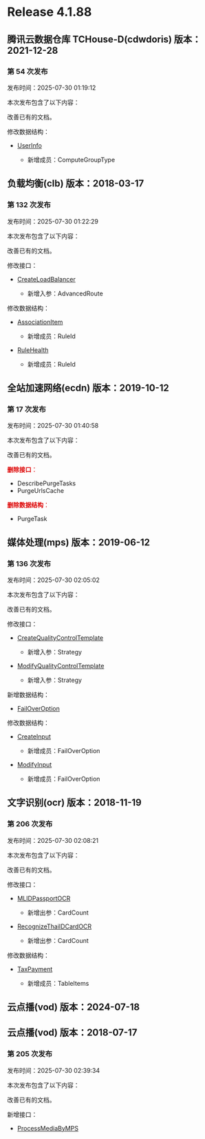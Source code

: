# Release 4.1.88

## 腾讯云数据仓库 TCHouse-D(cdwdoris) 版本：2021-12-28

### 第 54 次发布

发布时间：2025-07-30 01:19:12

本次发布包含了以下内容：

改善已有的文档。

修改数据结构：

* [UserInfo](https://cloud.tencent.com/document/api/1387/102385#UserInfo)

	* 新增成员：ComputeGroupType




## 负载均衡(clb) 版本：2018-03-17

### 第 132 次发布

发布时间：2025-07-30 01:22:29

本次发布包含了以下内容：

改善已有的文档。

修改接口：

* [CreateLoadBalancer](https://cloud.tencent.com/document/api/214/30692)

	* 新增入参：AdvancedRoute


修改数据结构：

* [AssociationItem](https://cloud.tencent.com/document/api/214/30694#AssociationItem)

	* 新增成员：RuleId

* [RuleHealth](https://cloud.tencent.com/document/api/214/30694#RuleHealth)

	* 新增成员：RuleId




## 全站加速网络(ecdn) 版本：2019-10-12

### 第 17 次发布

发布时间：2025-07-30 01:40:58

本次发布包含了以下内容：

改善已有的文档。

<font color="#dd0000">**删除接口**：</font>

* DescribePurgeTasks
* PurgeUrlsCache

<font color="#dd0000">**删除数据结构**：</font>

* PurgeTask



## 媒体处理(mps) 版本：2019-06-12

### 第 136 次发布

发布时间：2025-07-30 02:05:02

本次发布包含了以下内容：

改善已有的文档。

修改接口：

* [CreateQualityControlTemplate](https://cloud.tencent.com/document/api/862/108314)

	* 新增入参：Strategy

* [ModifyQualityControlTemplate](https://cloud.tencent.com/document/api/862/108311)

	* 新增入参：Strategy


新增数据结构：

* [FailOverOption](https://cloud.tencent.com/document/api/862/37615#FailOverOption)

修改数据结构：

* [CreateInput](https://cloud.tencent.com/document/api/862/37615#CreateInput)

	* 新增成员：FailOverOption

* [ModifyInput](https://cloud.tencent.com/document/api/862/37615#ModifyInput)

	* 新增成员：FailOverOption




## 文字识别(ocr) 版本：2018-11-19

### 第 206 次发布

发布时间：2025-07-30 02:08:21

本次发布包含了以下内容：

改善已有的文档。

修改接口：

* [MLIDPassportOCR](https://cloud.tencent.com/document/api/866/37657)

	* 新增出参：CardCount

* [RecognizeThaiIDCardOCR](https://cloud.tencent.com/document/api/866/48475)

	* 新增出参：CardCount


修改数据结构：

* [TaxPayment](https://cloud.tencent.com/document/api/866/33527#TaxPayment)

	* 新增成员：TableItems




## 云点播(vod) 版本：2024-07-18



## 云点播(vod) 版本：2018-07-17

### 第 205 次发布

发布时间：2025-07-30 02:39:34

本次发布包含了以下内容：

改善已有的文档。

新增接口：

* [ProcessMediaByMPS](https://cloud.tencent.com/document/api/266/121993)



